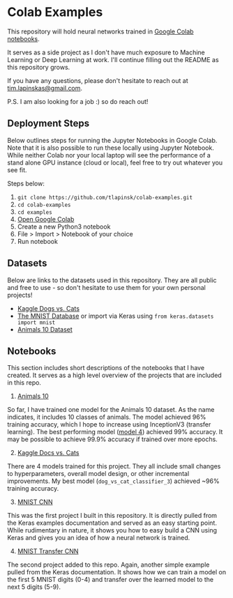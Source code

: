 # Colab Examples
This repository will hold neural networks trained in [Google Colab notebooks](https://colab.research.google.com/notebooks/welcome.ipynb#recent=true).

It serves as a side project as I don't have much exposure to Machine Learning or Deep Learning at work. I'll continue filling out the README as this repository grows.

If you have any questions, please don't hesitate to reach out at tim.lapinskas@gmail.com. 

P.S. I am also looking for a job :) so do reach out!

## Deployment Steps
Below outlines steps for running the Jupyter Notebooks in Google Colab. Note that it is also possible to run these locally using Jupyter Notebook. While neither Colab nor your local laptop will see the performance of a stand alone GPU instance (cloud or local), feel free to try out whatever you see fit.

Steps below: 
1. `git clone https://github.com/tlapinsk/colab-examples.git`
2. `cd colab-examples`
3. `cd examples`
4. [Open Google Colab](https://colab.research.google.com/notebooks/welcome.ipynb)
5. Create a new Python3 notebook
6. File > Import > Notebook of your choice
7. Run notebook

## Datasets
Below are links to the datasets used in this repository. They are all public and free to use - so don't hesitate to use them for your own personal projects!

- [Kaggle Dogs vs. Cats](https://www.kaggle.com/c/dogs-vs-cats/data)
- [The MNIST Database](http://yann.lecun.com/exdb/mnist/) or import via Keras using `from keras.datasets import mnist`
- [Animals 10 Dataset](https://www.kaggle.com/alessiocorrado99/animals10/download)

## Notebooks
This section includes short descriptions of the notebooks that I have created. It serves as a high level overview of the projects that are included in this repo.

1. [Animals 10](https://www.kaggle.com/alessiocorrado99/animals10)

So far, I have trained one model for the Animals 10 dataset. As the name indicates, it includes 10 classes of animals. The model achieved 96% training accuracy, which I hope to increase using InceptionV3 (transfer learning). The best performing model ([model 4](https://github.com/tlapinsk/colab-examples/blob/master/examples/animals_10_model_4_classifier.ipynb)) achieved 99% accuracy. It may be possible to achieve 99.9% accuracy if trained over more epochs.

2. [Kaggle Docs vs. Cats](https://www.kaggle.com/c/dogs-vs-cats)

There are 4 models trained for this project. They all include small changes to hyperparameters, overall model design, or other incremental improvements. My best model (`dog_vs_cat_classifier_3`) achieved ~96% training accuracy.

3. [MNIST CNN](https://keras.io/examples/mnist_cnn/)

This was the first project I built in this repository. It is directly pulled from the Keras examples documentation and served as an easy starting point. While rudimentary in nature, it shows you how to easy build a CNN using Keras and gives you an idea of how a neural network is trained.

4. [MNIST Transfer CNN](https://keras.io/examples/mnist_transfer_cnn/)

The second project added to this repo. Again, another simple example pulled from the Keras documentation. It shows how we can train a model on the first 5 MNIST digits (0-4) and transfer over the learned model to the next 5 digits (5-9). 
